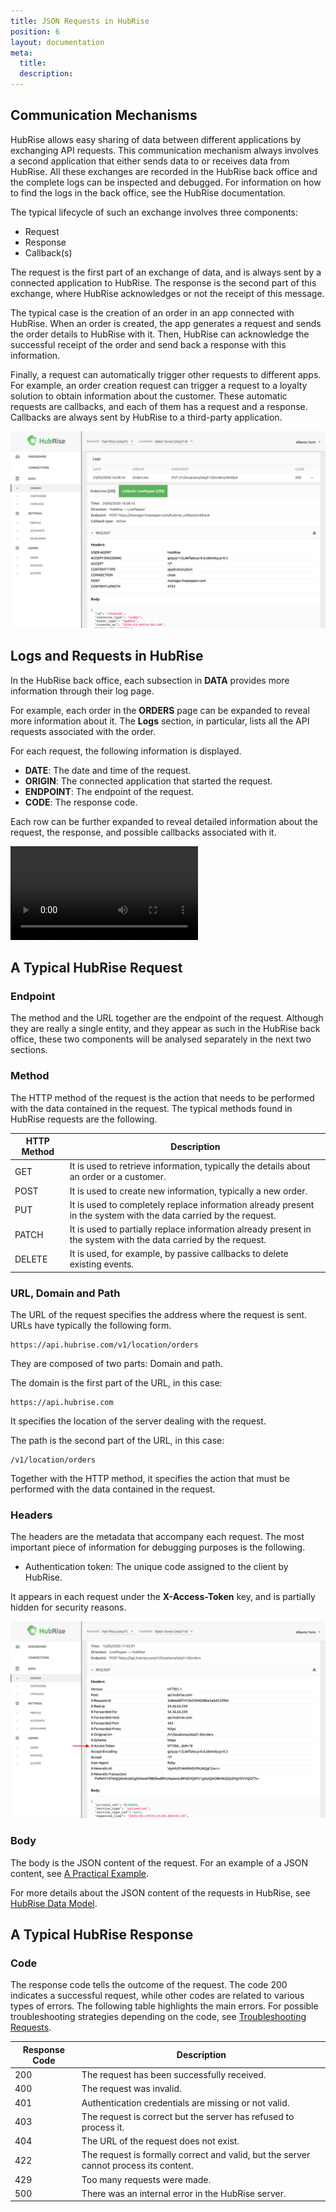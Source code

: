 ```yaml
---
title: JSON Requests in HubRise
position: 6
layout: documentation
meta:
  title:
  description:
---
```


## Communication Mechanisms

HubRise allows easy sharing of data between different applications by exchanging API requests. This communication mechanism always involves a second application that either sends data to or receives data from HubRise. All these exchanges are recorded in the HubRise back office and the complete logs can be inspected and debugged. For information on how to find the logs in the back office, see the HubRise documentation. 

The typical lifecycle of such an exchange involves three components:

* Request
* Response
* Callback(s)

The request is the first part of an exchange of data, and is always sent by a connected application to HubRise. The response is the second part of this exchange, where HubRise acknowledges or not the receipt of this message. 

The typical case is the creation of an order in an app connected with HubRise. When an order is created, the app generates a request and sends the order details to HubRise with it. Then, HubRise can acknowledge the successful receipt of the order and send back a response with this information. 

Finally, a request can automatically trigger other requests to different apps. For example, an order creation request can trigger a request to a loyalty solution to obtain information about the customer. These automatic requests are callbacks, and each of them has a request and a response. Callbacks are always sent by HubRise to a third-party application. 

![Components of API Requests in HubRise](../images/001-en-components-api-request.png)

## Logs and Requests in HubRise

In the HubRise back office, each subsection in **DATA** provides more information through their log page. 

For example, each order in the **ORDERS** page can be expanded to reveal more information about it. The **Logs** section, in particular, lists all the API requests associated with the order. 

For each request, the following information is displayed.

* **DATE**: The date and time of the request.
* **ORIGIN**:  The connected application that started the request.
* **ENDPOINT**: The endpoint of the request.
* **CODE**: The response code.

Each row can be further expanded to reveal detailed information about the request, the response, and possible callbacks associated with it.

<video controls title="Example of Request and Callback in HubRise">
  <source src="../images/002-request-callback-example.webm" type="video/webm"/>
</video>


## A Typical HubRise Request

### Endpoint

The method and the URL together are the endpoint of the request. Although they are really a single entity, and they appear as such in the HubRise back office, these two components will be analysed separately in the next two sections.

### Method

The HTTP method of the request is the action that needs to be performed with the data contained in the request. The typical methods found in HubRise requests are the following.

| HTTP Method | Description                                                                                                      |
|-------------|------------------------------------------------------------------------------------------------------------------|
| GET         | It is used to retrieve information, typically the details about an order or a customer.                          |
| POST        | It is used to create new information, typically a new order.                                                     |
| PUT         | It is used to completely replace information already present in the system with the data carried by the request. |
| PATCH       | It is used to partially replace information already present in the system with the data carried by the request.  |
| DELETE      | It is used, for example, by passive callbacks to delete existing events.                                         |


### URL, Domain and Path

The URL of the request specifies the address where the request is sent. URLs have typically the following form. 

```
https://api.hubrise.com/v1/location/orders
```

They are composed of two parts: Domain and path. 

The domain is the first part of the URL, in this case:

```
https://api.hubrise.com
```

It specifies the location of the server dealing with the request. 

The path is the second part of the URL, in this case:

```
/v1/location/orders
```

Together with the HTTP method, it specifies the action that must be performed with the data contained in the request. 

### Headers

The headers are the metadata that accompany each request. The most important piece of information for debugging purposes is the following. 

* Authentication token: The unique code assigned to the client by HubRise.

It appears in each request under the **X-Access-Token** key, and is partially hidden for security reasons. 

![Authentication Token in HubRise Request](../images/003-en-access-token-arrow.png)

### Body

The body is the JSON content of the request. For an example of a JSON content, see [A Practical Example](/docs/hubrise-logs/a-practical-example). 

For more details about the JSON content of the requests in HubRise, see [HubRise Data Model](/docs/hubrise-logs/hubrise-data-model).

## A Typical HubRise Response

### Code

The response code tells the outcome of the request. The code 200 indicates a successful request, while other codes are related to various types of errors. The following table highlights the main errors. For possible troubleshooting strategies depending on the code, see [Troubleshooting Requests](/docs/hubrise-logs/troubleshooting-requests). 

| Response Code | Description                                                                           |
|---------------|---------------------------------------------------------------------------------------|
| 200           | The request has been successfully received.                                           |
| 400           | The request was invalid.                                                              |
| 401           | Authentication credentials are missing or not valid.                                  |
| 403           | The request is correct but the server has refused to process it.                      |
| 404           | The URL of the request does not exist.                                                |
| 422           | The request is formally correct and valid, but the server cannot process its content. |
| 429           | Too many requests were made.                                                          |
| 500           | There was an internal error in the HubRise server.                                    |

